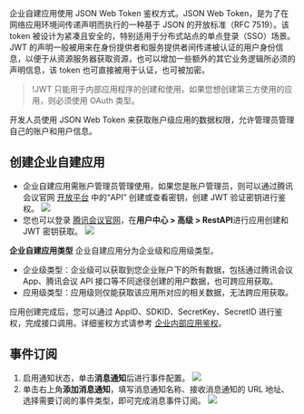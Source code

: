 企业自建应用使用 JSON Web Token 鉴权方式。JSON Web Token，是为了在网络应用环境间传递声明而执行的一种基于 JSON 的开放标准（RFC 7519）。该 token 被设计为紧凑且安全的，特别适用于分布式站点的单点登录（SSO）场景。JWT 的声明一般被用来在身份提供者和服务提供者间传递被认证的用户身份信息，以便于从资源服务器获取资源，也可以增加一些额外的其它业务逻辑所必须的声明信息，该 token 也可直接被用于认证，也可被加密。

>!JWT 只能用于内部应用程序的创建和使用，如果您想创建第三方使用的应用，则必须使用 OAuth 类型。

开发人员使用 JSON Web Token 来获取账户级应用的数据权限，允许管理员管理自己的账户和用户信息。


## 创建企业自建应用
- 企业自建应用需账户管理员管理使用，如果您是账户管理员，则可以通过腾讯会议官网 [开放平台](https://meeting.tencent.com/open-api.html) 中的“API” 创建或查看密钥，创建 JWT 验证密钥进行鉴权。
![](https://main.qcloudimg.com/raw/4e5eaacf58f144143b6af66c8dc4426b.png)
- 您也可以登录 [腾讯会议官网](https://meeting.tencent.com/index.html)，在**用户中心 > 高级 > RestAPI**进行应用创建和 JWT 密钥获取。
![](https://main.qcloudimg.com/raw/653073ef3f6cd8ca5f34458320f1eeab.png)

**企业自建应用类型**
企业自建应用分为企业级和应用级类型。
- 企业级类型：企业级可以获取到您企业账户下的所有数据，包括通过腾讯会议 App、腾讯会议 API 接口等不同途径创建的用户数据，也可跨应用获取。
- 应用级类型：应用级则仅能获取该应用所对应的相关数据，无法跨应用获取。

应用创建完成后，您可以通过 AppID、SDKID、SecretKey、SecretID 进行鉴权，完成接口调用。详细鉴权方式请参考 [企业内部应用鉴权](https://cloud.tencent.com/document/product/1095/42413)。

## 事件订阅
1. 启用通知状态，单击**消息通知**后进行事件配置。
![](https://main.qcloudimg.com/raw/df9198bf3ae1f4c08112219097e9945c.png)
2. 单击右上角**添加消息通知**，填写消息通知名称、接收消息通知的 URL 地址、选择需要订阅的事件类型，即可完成消息事件订阅。
![](https://main.qcloudimg.com/raw/629c457fc6a75b1362cd036f23840f3b.png)




